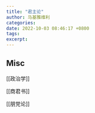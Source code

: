 ```yaml
---
title: "君主论"
author: 马基雅维利
categories: 
date: 2022-10-03 08:46:17 +0800
tags: 
excerpt: 
---
```








## Misc

[[政治学]]

[[商君书]]

[[朋党论]]

